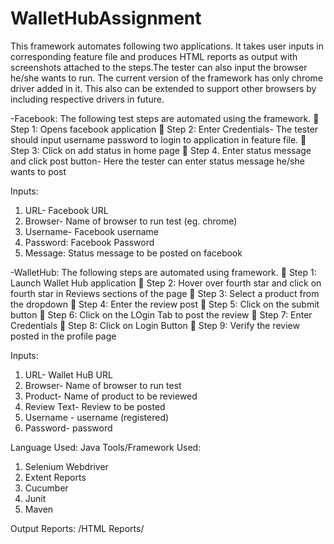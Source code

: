 # WalletHubAssignment
This framework automates following two applications. It takes user inputs in corresponding feature file and produces HTML reports as output with screenshots attached to the steps.The tester can also input the browser he/she wants to run. The current version of the framework has only chrome driver added in it. This also can be extended to support other browsers by including respective drivers in future.

-Facebook:
The following test steps are automated using the framework.
	Step 1: Opens facebook application 
	Step 2: Enter Credentials- The tester should input username password to login to application in feature file.
	Step 3: Click on add status in home page
	Step 4. Enter status message and click post button- Here the tester can enter status message he/she wants to post


Inputs:
1.	URL- Facebook URL
2.	Browser- Name of browser to run test (eg. chrome)
3.	Username- Facebook username
4.	Password: Facebook Password
5.	Message: Status message to be posted on facebook



-WalletHub:
The following steps are automated using framework.
	Step 1: Launch Wallet Hub application
	Step 2: Hover over fourth star and click on fourth star in Reviews sections of the page
	Step 3: Select a product from the dropdown
	Step 4: Enter the review post
	Step 5: Click on the submit button
	Step 6: Click on the LOgin Tab to post the review
	Step 7: Enter Credentials
	Step 8: Click on Login Button
	Step 9: Verify the review posted in the profile page


Inputs:
1.	URL- Wallet HuB URL
2.	Browser- Name of browser to run test
3.	Product- Name of product to be reviewed
4.	Review Text- Review to be posted
5.	Username - username (registered)
6.	Password- password


Language Used: Java
Tools/Framework Used: 
1.	Selenium Webdriver
2.	Extent Reports
3.	Cucumber
4.	Junit
5.  Maven

Output Reports:
           /HTML Reports/
